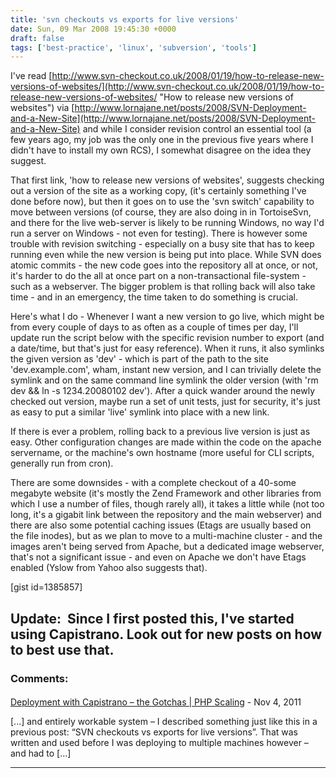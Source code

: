 ```yaml
---
title: 'svn checkouts vs exports for live versions'
date: Sun, 09 Mar 2008 19:45:30 +0000
draft: false
tags: ['best-practice', 'linux', 'subversion', 'tools']
---
```


I've read [http://www.svn-checkout.co.uk/2008/01/19/how-to-release-new-versions-of-websites/](http://www.svn-checkout.co.uk/2008/01/19/how-to-release-new-versions-of-websites/ "How to release new versions of websites") via [http://www.lornajane.net/posts/2008/SVN-Deployment-and-a-New-Site](http://www.lornajane.net/posts/2008/SVN-Deployment-and-a-New-Site) and while I consider revision control an essential tool (a few years ago, my job was the only one in the previous five years where I didn't have to install my own RCS), I somewhat disagree on the idea they suggest.

That first link, 'how to release new versions of websites', suggests checking out a version of the site as a working copy, (it's certainly something I've done before now), but then it goes on to use the 'svn switch' capability to move between versions (of course, they are also doing in in TortoiseSvn, and there for the live web-server is likely to be running Windows, no way I'd run a server on Windows - not even for testing). There is however some trouble with revision switching - especially on a busy site that has to keep running even while the new version is being put into place. While SVN does atomic commits - the new code goes into the repository all at once, or not, it's harder to do the all at once part on a non-transactional file-system - such as a webserver. The bigger problem is that rolling back will also take time - and in an emergency, the time taken to do something is crucial.

Here's what I do - Whenever I want a new version to go live, which might be from every couple of days to as often as a couple of times per day, I'll update run the script below with the specific revision number to export (and a date/time, but that's just for easy reference). When it runs, it also symlinks the given version as 'dev' - which is part of the path to the site 'dev.example.com', wham, instant new version, and I can trivially delete the symlink and on the same command line symlink the older version (with 'rm dev && ln -s 1234.20080102 dev'). After a quick wander around the newly checked out version, maybe run a set of unit tests, just for security, it's just as easy to put a similar 'live' symlink into place with a new link.

If there is ever a problem, rolling back to a previous live version is just as easy. Other configuration changes are made within the code on the apache servername, or the machine's own hostname (more useful for CLI scripts, generally run from cron).

There are some downsides - with a complete checkout of a 40-some megabyte website (it's mostly the Zend Framework and other libraries from which I use a number of files, though rarely all), it takes a little while (not too long, it's a gigabit link between the repository and the main webserver) and there are also some potential caching issues (Etags are usually based on the file inodes), but as we plan to move to a multi-machine cluster - and the images aren't being served from Apache, but a dedicated image webserver, that's not a significant issue - and even on Apache we don't have Etags enabled (Yslow from Yahoo also suggests that).

\[gist id=1385857\]

Update:  Since I first posted this, I've started using Capistrano. Look out for new posts on how to best use that.
---
### Comments:
#### 
[Deployment with Capistrano &#8211; the Gotchas | PHP Scaling](http://www.phpscaling.com/2011/11/24/deployment-with-capistrano-the-gotchas/ "") - <time datetime="2011-11-24 12:17:01">Nov 4, 2011</time>

\[...\] and entirely workable system – I described something just like this in a previous post: “SVN checkouts vs exports for live versions”. That was written and used before I was deploying to multiple machines however – and had to \[...\]
<hr />
